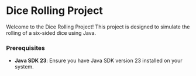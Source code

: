 # Dice Rolling Project
Welcome to the Dice Rolling Project! This project is designed to simulate the rolling of a six-sided dice using Java.

### Prerequisites
- **Java SDK 23**: Ensure you have Java SDK version 23 installed on your system.
